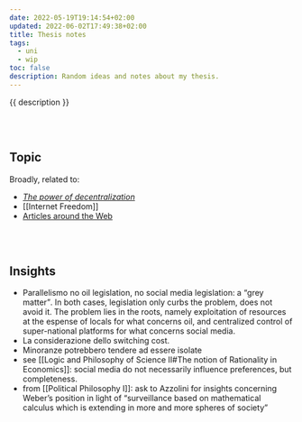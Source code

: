 ```yaml
---
date: 2022-05-19T19:14:54+02:00
updated: 2022-06-02T17:49:38+02:00
title: Thesis notes
tags:
  - uni
  - wip
toc: false
description: Random ideas and notes about my thesis.
---
```

{{ description }}

<br>
<br>

## Topic

Broadly, related to:

- <cite>[The power of decentralization](/the-power-of-decentralization 'The power of decentralization - tommi.space')</cite>
- [[Internet Freedom]]
- [Articles around the Web](https://inputs.tommi.space/tag/list/thesis 'Entries tagged `thesis` in Tommi’s inputs')

<br>
<br>

## Insights

- Parallelismo no oil legislation, no social media legislation: a <q>grey matter</q>. In both cases, legislation only curbs the problem, does not avoid it. The problem lies in the roots, namely exploitation of resources at the espense of locals for what concerns oil, and centralized control of super-national platforms for what concerns social media.
- La considerazione dello switching cost.
- Minoranze potrebbero tendere ad essere isolate
- see [[Logic and Philosophy of Science II#The notion of Rationality in Economics]]: social media do not necessarily influence preferences, but completeness.
- from [[Political Philosophy I]]: ask to Azzolini for insights concerning Weber’s position in light of <q>surveillance based on mathematical calculus which is extending in more and more spheres of society</q>